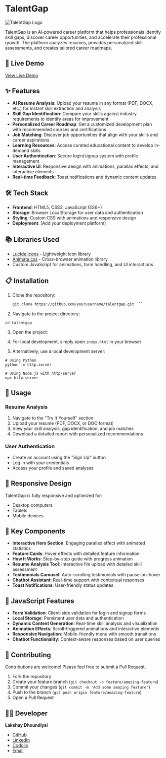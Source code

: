 # TalentGap

![TalentGap Logo](https://your-logo-url-here.png)

TalentGap is an AI-powered career platform that helps professionals identify skill gaps, discover career opportunities, and accelerate their professional growth. The platform analyzes resumes, provides personalized skill assessments, and creates tailored career roadmaps.

## 🚀 Live Demo

[View Live Demo](https://your-demo-url-here.com)

## ✨ Features

- **AI Resume Analysis**: Upload your resume in any format (PDF, DOCX, etc.) for instant skill extraction and analysis
- **Skill Gap Identification**: Compare your skills against industry requirements to identify areas for improvement
- **Personalized Career Roadmap**: Get a customized development plan with recommended courses and certifications
- **Job Matching**: Discover job opportunities that align with your skills and career aspirations
- **Learning Resources**: Access curated educational content to develop in-demand skills
- **User Authentication**: Secure login/signup system with profile management
- **Interactive UI**: Responsive design with animations, parallax effects, and interactive elements
- **Real-time Feedback**: Toast notifications and dynamic content updates

## 🛠️ Tech Stack

- **Frontend**: HTML5, CSS3, JavaScript (ES6+)
- **Storage**: Browser LocalStorage for user data and authentication
- **Styling**: Custom CSS with animations and responsive design
- **Deployment**: [Add your deployment platform]

## 📚 Libraries Used

- [Lucide Icons](https://lucide.dev/) - Lightweight icon library
- [Animate.css](https://animate.style/) - Cross-browser animation library
- Custom JavaScript for animations, form handling, and UI interactions

## 📋 Installation

1. Clone the repository:
   ```bash
   git clone https://github.com/yourusername/talentgap.git ```

2. Navigate to the project directory:

```shellscript
cd talentgap
```

3. Open the project:

1. For local development, simply open `index.html` in your browser
2. Alternatively, use a local development server:

```shellscript
# Using Python
python -m http.server

# Using Node.js with http-server
npx http-server
```

## 🔧 Usage

### Resume Analysis

1. Navigate to the "Try It Yourself" section
2. Upload your resume (PDF, DOCX, or DOC format)
3. View your skill analysis, gap identification, and job matches
4. Download a detailed report with personalized recommendations


### User Authentication

- Create an account using the "Sign Up" button
- Log in with your credentials
- Access your profile and saved analyses


## 📱 Responsive Design

TalentGap is fully responsive and optimized for:

- Desktop computers
- Tablets
- Mobile devices

## 🌟 Key Components

- **Interactive Hero Section**: Engaging parallax effect with animated statistics
- **Feature Cards**: Hover effects with detailed feature information
- **How It Works**: Step-by-step guide with progress animation
- **Resume Analysis Tool**: Interactive file upload with detailed skill assessment
- **Testimonials Carousel**: Auto-scrolling testimonials with pause-on-hover
- **Chatbot Assistant**: Real-time support with contextual responses
- **Toast Notifications**: User-friendly status updates


## 🧠 JavaScript Features

- **Form Validation**: Client-side validation for login and signup forms
- **Local Storage**: Persistent user data and authentication
- **Dynamic Content Generation**: Real-time skill analysis and visualization
- **Animation Effects**: Scroll-triggered animations and interactive elements
- **Responsive Navigation**: Mobile-friendly menu with smooth transitions
- **Chatbot Functionality**: Context-aware responses based on user queries


## 🤝 Contributing

Contributions are welcome! Please feel free to submit a Pull Request.

1. Fork the repository
2. Create your feature branch (`git checkout -b feature/amazing-feature`)
3. Commit your changes (`git commit -m 'Add some amazing feature'`)
4. Push to the branch (`git push origin feature/amazing-feature`)
5. Open a Pull Request

## 👨‍💻 Developer

**Lakshay Dhoundiyal**

- [GitHub](https://github.com/LakshayD02)
- [LinkedIn](https://www.linkedin.com/in/lakshay-dhoundiyal-531b25259)
- [Codolio](https://codolio.com/profile/LakshayD02)
- [Email](mailto:lakshay22dhoundiyal@gmail.com)
